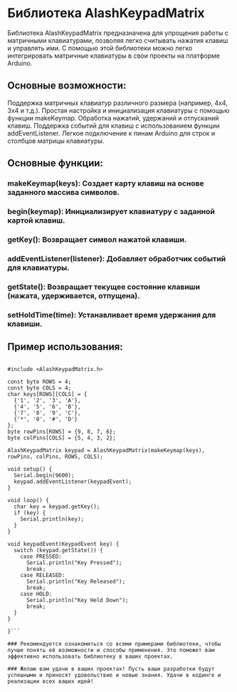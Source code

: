 # Библиотека AlashKeypadMatrix
Библиотека AlashKeypadMatrix предназначена для упрощения работы с матричными клавиатурами, позволяя легко считывать нажатия клавиш и управлять ими. С помощью этой библиотеки можно легко интегрировать матричные клавиатуры в свои проекты на платформе Arduino.

## Основные возможности:
Поддержка матричных клавиатур различного размера (например, 4x4, 3x4 и т.д.).
Простая настройка и инициализация клавиатуры с помощью функции makeKeymap.
Обработка нажатий, удержаний и отпусканий клавиш.
Поддержка событий для клавиш с использованием функции addEventListener.
Легкое подключение к пинам Arduino для строк и столбцов матрицы клавиатуры.
## Основные функции:
### makeKeymap(keys): Создает карту клавиш на основе заданного массива символов.
### begin(keymap): Инициализирует клавиатуру с заданной картой клавиш.
### getKey(): Возвращает символ нажатой клавиши.
### addEventListener(listener): Добавляет обработчик событий для клавиатуры.
### getState(): Возвращает текущее состояние клавиши (нажата, удерживается, отпущена).
### setHoldTime(time): Устанавливает время удержания для клавиши.
## Пример использования:

```{Processing}<пробел>{

#include <AlashKeypadMatrix.h>

const byte ROWS = 4;
const byte COLS = 4;
char keys[ROWS][COLS] = {
  {'1', '2', '3', 'A'},
  {'4', '5', '6', 'B'},
  {'7', '8', '9', 'C'},
  {'*', '0', '#', 'D'}
};
byte rowPins[ROWS] = {9, 8, 7, 6};
byte colPins[COLS] = {5, 4, 3, 2};

AlashKeypadMatrix keypad = AlashKeypadMatrix(makeKeymap(keys), rowPins, colPins, ROWS, COLS);

void setup() {
  Serial.begin(9600);
  keypad.addEventListener(keypadEvent);
}

void loop() {
  char key = keypad.getKey();
  if (key) {
    Serial.println(key);
  }
}

void keypadEvent(KeypadEvent key) {
  switch (keypad.getState()) {
    case PRESSED:
      Serial.println("Key Pressed");
      break;
    case RELEASED:
      Serial.println("Key Released");
      break;
    case HOLD:
      Serial.println("Key Held Down");
      break;
  }
}

}```

### Рекомендуется ознакомиться со всеми примерами библиотеки, чтобы лучше понять её возможности и способы применения. Это поможет вам эффективно использовать библиотеку в ваших проектах.

### Желаю вам удачи в ваших проектах! Пусть ваши разработки будут успешными и приносят удовольствие и новые знания. Удачи в кодинге и реализации всех ваших идей!
